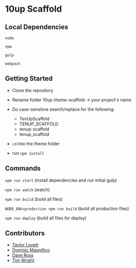 # 10up Scaffold

## Local Dependencies

`node`

`npm`

`gulp`

`webpack`

## Getting Started

- Clone the repository
- Rename folder 10up-theme-scaffold -> your project's name
- Do case-sensitive search/replace for the following:

	- TenUpScaffold
	- TENUP_SCAFFOLD
	- tenup-scaffold
	- tenup_scaffold

- `cd` into the theme folder
- run `npm install`

## Commands

`npm run start` (install dependencies and run initial gulp)

`npm run watch` (watch)

`npm run build` (build all files)

`NODE_ENV=production npm run build` (build all production files)

`npm run deploy` (build all files for deploy)

## Contributors

- [Taylor Lovett](http://github.com/tlovett1)
- [Dominic Magnifico](http://github.com/magnificode)
- [Dave Ross](http://github.com/daveross)
- [Tim Wright](http://github.com/timwright12)
